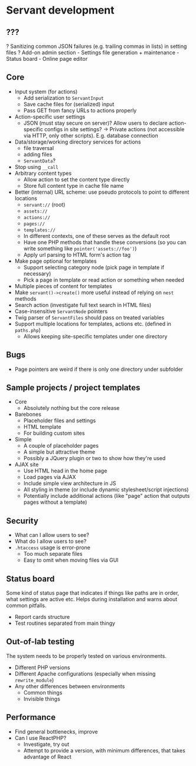 
# Servant development

## ???

? Sanitizing common JSON failures (e.g. trailing commas in lists) in setting files
? Add-on admin section
	- Settings file generation + maintenance
	- Status board
	- Online page editor



## Core

- Input system (for actions)
	- Add serialization to `ServantInput`
	- Save cache files for (serialized) input
	- Pass GET from fancy URLs to actions properly
- Action-specific user settings
	- JSON (must stay secure on server)?  Allow users to declare action-specific configs in site settings?
	-> Private actions (not accessible via HTTP, only other scripts). E.g. database connection
- Data/storage/working directory services for actions
	- file traversal
	- adding files
	- `ServantData`?
- Stop using `__call`
- Arbitrary content types
	- Allow action to set the content type directly
	- Store full content type in cache file name
- Better (internal) URL scheme: use pseudo protocols to point to different locations
	- `servant://` (root)
	- `assets://`
	- `actions://`
	- `pages://`
	- `templates://`
	- In different contexts, one of these serves as the default root
	- Have one PHP methods that handle these conversions (so you can write something like `pointer('assets://foo')`)
	- Apply url parsing to HTML form's action tag
- Make page optional for templates
	- Support selecting category node (pick page in template if necessary)
	- Pick a page in template or read action or something when needed
- Multiple pieces of content for templates
- Make `servant()->create()` more useful instead of relying on `nest` methods
- Search action (investigate full text search in HTML files)
- Case-insensitive `ServantNode` pointers
- Twig parser of `ServantFiles` should pass on treated variables
- Support multiple locations for templates, actions etc. (defined in `paths.php`)
	- Allows keeping site-specific templates under one directory



## Bugs

- Page pointers are weird if there is only one directory under subfolder



## Sample projects / project templates

- Core
	- Absolutely nothing but the core release
- Barebones
	- Placeholder files and settings
	- HTML template
	- For building custom sites
- Simple
	- A couple of placeholder pages
	- A simple but attractive theme
	- Possibly a JQuery plugin or two to show how they're used
- AJAX site
	- Use HTML head in the home page
	- Load pages via AJAX
	- Include simple view architecture in JS
	- All styling in theme (or include dynamic stylesheet/script injections)
	- Potentially include additional actions (like "page" action that outputs pages without a template)



## Security

- What can I allow users to see?
- What do I allow users to see?
- `.htaccess` usage is error-prone
	- Too much separate files
	- Easy to omit when moving files via GUI



## Status board

Some kind of status page that indicates if things like paths are in order, what settings are active etc. Helps during installation and warns about common pitfalls.

- Report cards structure
- Test routines separated from main thingy



## Out-of-lab testing

The system needs to be properly tested on various environments.

- Different PHP versions
- Different Apache configurations (especially when missing `rewrite_module`)
- Any other differences between environments
	- Common things
	- Invisible things



## Performance

- Find general bottlenecks, improve
- Can I use ReactPHP?
	- Investigate, try out
	- Attempt to provide a version, with minimum differences, that takes advantage of React
